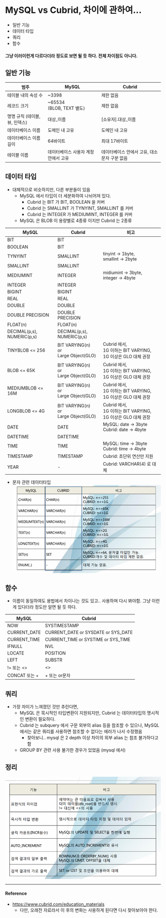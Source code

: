 # MySQL vs Cubrid, 차이에 관하여...

- 일반 기능
- 데이터 타입
- 쿼리
- 함수

#### 그냥 이러이런게 다르다더라 정도로 보면 될 듯 하다. 전체 차이점도 아니다. 

## 일반 기능
| 범주 | MySQL | Cubrid |
|---|---|---|
| 테이블 내의 속성 수 | ~3398 | 제한 없음 |
| 레코드 크기 | ~65534 <br> (BLOB, TEXT 별도) | 제한 없음 |
| 명명 규칙 (테이블, 뷰, 인덱스) | 대상_이름 | [소유자].대상_이름 |
| 데이터베이스 이름 | 도메인 내 고유 | 도메인 내 고유 | 
| 데이터베이스 이름 길이 | 64바이트 | 최대 17바이트 | 
| 테이블 이름 | 데이터베이스 사용자 계정 안에서 고유 | 데이터베이스 안에서 고유, 대소문자 구분 없음 | 

## 데이터 타입
- 대체적으로 비슷하지만, 다른 부분들이 있음
  - MySQL 에서 타입이 더 세분화하여 나뉘어져 있다.
    - Cubrid 는 BIT 가 BIT, BOOLEAN 을 커버
    - Cubrid 는 SMALLINT 가 TYNYINT, SMALLINT 를 커버
    - Cubrid 는 INTEGER 가 MEDIUMINT, INTEGER 를 커버
  - MySQL 은 BLOB 이 용량별로 4종류 이지만 Cubrid 는 2종류 

| MySQL | Cubrid | 비고 |
|---|---|---|
| BIT | BIT |  |
| BOOLEAN | BIT |  |
| TYNYINT | SMALLINT | tinyint -> 1byte, <br> smallint -> 2byte |
| SMALLINT | SMALLINT |  |
| MEDIUMINT | INTEGER | midiumint -> 3byte, <br> integer -> 4byte |
| INTEGER | INTEGER |  |
| BIGINT | BIGINT |  |
| REAL | REAL |  |
| DOUBLE | DOUBLE |  |
| DOUBLE PRECISION | DOUBLE PRECISION |  |
| FLOAT(n) | FLOAT(n) |  |
| DECIMAL(p,s), <br> NUMERIC(p,s) | DECIMAL(p,s), <br> NUMERIC(p,s) |  |
| TINYBLOB <= 256 | BIT VARYING(n) <br> or <br> Large Object(GLO) | Cubrid 에서, <br> 1G 이하는 BIT VARYING, <br> 1G 이상은 GLO 대체 권장 |
| BLOB <= 65K | BIT VARYING(n) <br> or <br> Large Object(GLO) | Cubrid 에서, <br> 1G 이하는 BIT VARYING, <br> 1G 이상은 GLO 대체 권장 |
| MEDIUMBLOB <= 16M | BIT VARYING(n) <br> or <br> Large Object(GLO) | Cubrid 에서, <br> 1G 이하는 BIT VARYING, <br> 1G 이상은 GLO 대체 권장 |
| LONGBLOB <= 4G | BIT VARYING(n) <br> or <br> Large Object(GLO) | Cubrid 에서, <br> 1G 이하는 BIT VARYING, <br> 1G 이상은 GLO 대체 권장 |
| DATE | DATE | MySQL: date -> 3byte <br> Cubrid: date -> 4byte |
| DATETIME | DATETIME | |
|TIME | TIME | MySQL: time -> 3byte <br> Cubrid: time -> 4byte |
| TIMESTAMP | TIMESTAMP | Cubrid: 초단위 연산만 지원 |
| YEAR | - | Cubrid: VARCHAR(4) 로 대체 | 
- 문자 관련 데이터타입
![img.png](../zdata/mysql-vs-cubrid-type.png)

## 함수
- 이름이 동일하여도 용법에서 차이나는 것도 있고.. 사용하며 다시 봐야함. 그냥 이런게 있다더라 정도만 알면 될 듯 하다.

| MySQL | Cubrid |
|---|---|
| NOW | SYSTIMESTAMP |
| CURRENT_DATE | CURRENT_DATE or SYSDATE or SYS_DATE |
| CURRENT_TIME | CURRENT_TIME or SYSTIME or SYS_TIME |
| IFNULL | NVL |
| LOCATE | POSITION |
| LEFT | SUBSTR |
| != 또는 <> | <> |
| CONCAT 또는 + | + 또는 or문자 |

## 쿼리
- 가장 차이가 느껴졌던 것만 추린다면,
  - MySQL 은 묵시적인 타입변환이 지원되지만, Cubrid 는 데이터타입의 명시적인 변환이 필요하다.
  - Cubrid 는 subquery 에서 구문 외부의 alias 등을 참조할 수 있으나, MySQL 에서는 같은 쿼리를 사용하면 참조할 수 없다는 에러가 나서 수정했음
    - 찾아보니.. mysql 은 2 depth 이상 차이의 외부 alias 는 참조 불가하다고 함
  - GROUP BY 관련 사용 불가한 경우가 있었음 (mysql 에서)

## 정리
![img.png](../zdata/mysql-vs-cubrid-summary.png)

---

#### Reference
- https://www.cubrid.com/education_materials
  - 다만, 오래전 자료라서 이 후의 변화는 사용하게 된다면 다시 찾아보아야 한다.
